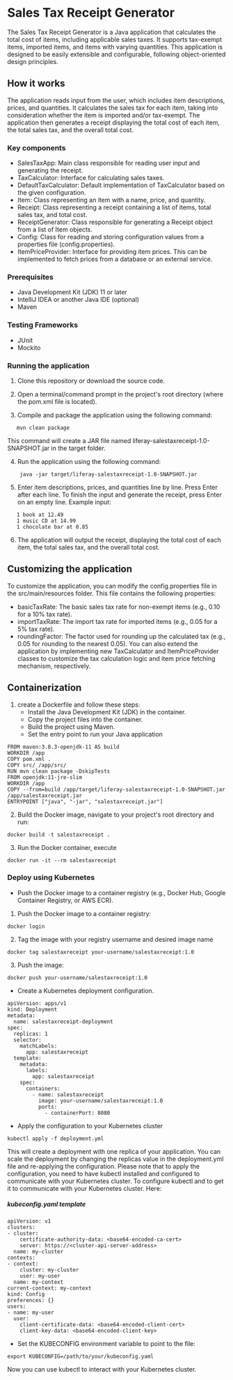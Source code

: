 # Sales Tax Receipt Generator

The Sales Tax Receipt Generator is a Java application that calculates the total cost of items, including applicable sales taxes. It supports tax-exempt items, imported items, and items with varying quantities. This application is designed to be easily extensible and configurable, following object-oriented design principles.

## How it works
The application reads input from the user, which includes item descriptions, prices, and quantities. It calculates the sales tax for each item, taking into consideration whether the item is imported and/or tax-exempt. The application then generates a receipt displaying the total cost of each item, the total sales tax, and the overall total cost.

### Key components
- SalesTaxApp: Main class responsible for reading user input and generating the receipt.
- TaxCalculator: Interface for calculating sales taxes.
- DefaultTaxCalculator: Default implementation of TaxCalculator based on the given configuration.
- Item: Class representing an item with a name, price, and quantity.
- Receipt: Class representing a receipt containing a list of items, total sales tax, and total cost.
- ReceiptGenerator: Class responsible for generating a Receipt object from a list of Item objects.
- Config: Class for reading and storing configuration values from a properties file (config.properties).
- ItemPriceProvider: Interface for providing item prices. This can be implemented to fetch prices from a database or an external service.

### Prerequisites
- Java Development Kit (JDK) 11 or later
- IntelliJ IDEA or another Java IDE (optional)
- Maven

### Testing Frameworks
- JUnit
- Mockito


### Running the application

1. Clone this repository or download the source code.

2. Open a terminal/command prompt in the project's root directory (where the pom.xml file is located).

3. Compile and package the application using the following command:
````
   mvn clean package
````
This command will create a JAR file named liferay-salestaxreceipt-1.0-SNAPSHOT.jar in the target folder.

4. Run the application using the following command:
````
    java -jar target/liferay-salestaxreceipt-1.0-SNAPSHOT.jar
````
5. Enter item descriptions, prices, and quantities line by line. Press Enter after each line. To finish the input and generate the receipt, press Enter on an empty line. Example input:

````
   1 book at 12.49
   1 music CD at 14.99
   1 chocolate bar at 0.85
````
6. The application will output the receipt, displaying the total cost of each item, the total sales tax, and the overall total cost.


## Customizing the application
To customize the application, you can modify the config.properties file in the src/main/resources folder. This file contains the following properties:

- basicTaxRate: The basic sales tax rate for non-exempt items (e.g., 0.10 for a 10% tax rate).
- importTaxRate: The import tax rate for imported items (e.g., 0.05 for a 5% tax rate).
- roundingFactor: The factor used for rounding up the calculated tax (e.g., 0.05 for rounding to the nearest 0.05).
You can also extend the application by implementing new TaxCalculator and ItemPriceProvider classes to customize the tax calculation logic and item price fetching mechanism, respectively.

## Containerization

1. create a Dockerfile and follow these steps:
    - Install the Java Development Kit (JDK) in the container.
    - Copy the project files into the container.
    - Build the project using Maven.
    - Set the entry point to run your Java application
````
FROM maven:3.8.3-openjdk-11 AS build
WORKDIR /app
COPY pom.xml .
COPY src/ /app/src/
RUN mvn clean package -DskipTests
FROM openjdk:11-jre-slim
WORKDIR /app
COPY --from=build /app/target/liferay-salestaxreceipt-1.0-SNAPSHOT.jar /app/salestaxreceipt.jar
ENTRYPOINT ["java", "-jar", "salestaxreceipt.jar"]
````

2. Build the Docker image, navigate to your project's root directory and run:

````
docker build -t salestaxreceipt .
````

3. Run the Docker container, execute

````
docker run -it --rm salestaxreceipt
````

### Deploy using Kubernetes

- Push the Docker image to a container registry (e.g., Docker Hub, Google Container Registry, or AWS ECR).
1. Push the Docker image to a container registry:

````
docker login
````

2. Tag the image with your registry username and desired image name

````
docker tag salestaxreceipt your-username/salestaxreceipt:1.0
````

3. Push the image:

````
docker push your-username/salestaxreceipt:1.0
````

- Create a Kubernetes deployment configuration.

````
apiVersion: apps/v1
kind: Deployment
metadata:
  name: salestaxreceipt-deployment
spec:
  replicas: 1
  selector:
    matchLabels:
      app: salestaxreceipt
  template:
    metadata:
      labels:
        app: salestaxreceipt
    spec:
      containers:
        - name: salestaxreceipt
          image: your-username/salestaxreceipt:1.0
          ports:
            - containerPort: 8080
````

- Apply the configuration to your Kubernetes cluster

````
kubectl apply -f deployment.yml
````
This will create a deployment with one replica of your application. You can scale the deployment by changing the replicas value in the deployment.yml file and re-applying the configuration. Please note that to apply the configuration, you need to have kubectl installed and configured to communicate with your Kubernetes cluster.
To configure kubectl and to get it to communicate with your Kubernetes cluster. Here:


##### kubeconfig.yaml template

````
apiVersion: v1
clusters:
- cluster:
    certificate-authority-data: <base64-encoded-ca-cert>
    server: https://<cluster-api-server-address>
  name: my-cluster
contexts:
- context:
    cluster: my-cluster
    user: my-user
  name: my-context
current-context: my-context
kind: Config
preferences: {}
users:
- name: my-user
  user:
    client-certificate-data: <base64-encoded-client-cert>
    client-key-data: <base64-encoded-client-key>
````

- Set the KUBECONFIG environment variable to point to the file:

````
export KUBECONFIG=/path/to/your/kubeconfig.yaml
````

Now you can use kubectl to interact with your Kubernetes cluster.